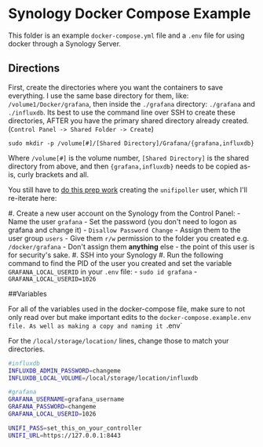 # Synology Docker Compose Example

This folder is an example `docker-compose.yml` file and a `.env` file for using docker through a Synology Server.

## Directions

First, create the directories where you want the containers to save everything. I use the same base directory for them, like: `/volume1/Docker/grafana`, then inside the `./grafana` directory: `./grafana` and `./influxdb`. Its best to use the command line over SSH to create these directories, AFTER you have the primary shared directory already created. (`Control Panel -> Shared Folder -> Create`)

`sudo mkdir -p /volume[#]/[Shared Directory]/Grafana/{grafana,influxdb}`

Where `/volume[#]` is the volume number,
`[Shared Directory]` is the shared directory from above, and then
`{grafana,influxdb}` needs to be copied as-is, curly brackets and all.

You still have to [do this prep work](https://github.com/unifi-poller/unifi-poller/wiki/Synology-HOWTO#method-2) creating the `unifipoller` user, which I'll re-iterate here:

#. Create a new user account on the Synology from the Control Panel:
    - Name the user `grafana`
    - Set the password (you don't need to logon as grafana and change it)
    - `Disallow Password Change`
    - Assign them to the user group `users`
    - Give them `r/w` permission to the folder you created e.g. `/docker/grafana`
    - Don't assign them **anything** else - the point of this user is for security's sake.
#. SSH into your Synology
#. Run the following command to find the PID of the user you created and set the variable `GRAFANA_LOCAL_USERID` in your `.env` file:
    - `sudo id grafana`
    - `GRAFANA_LOCAL_USERID=1026`

##Variables

For all of the variables used in the docker-compose file, make sure to not only read over but make important edits to the `docker-compose.example.env file. As well as making a copy and naming it `.env`

For the `/local/storage/location/` lines, change those to match your directories.

```bash
#influxdb
INFLUXDB_ADMIN_PASSWORD=changeme
INFLUXDB_LOCAL_VOLUME=/local/storage/location/influxdb

#grafana
GRAFANA_USERNAME=grafana_username
GRAFANA_PASSWORD=changeme
GRAFANA_LOCAL_USERID=1026

UNIFI_PASS=set_this_on_your_controller
UNIFI_URL=https://127.0.0.1:8443
```
